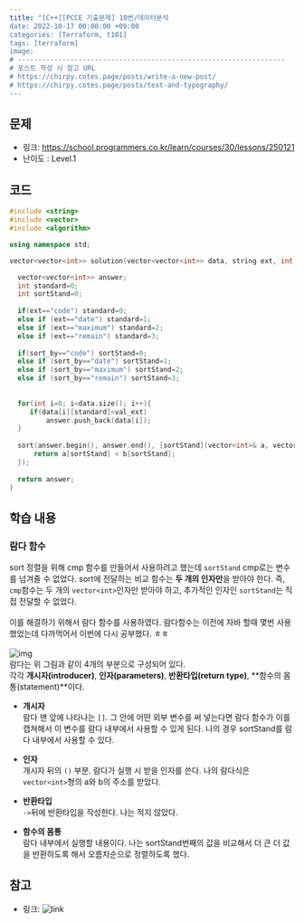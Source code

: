 ```yaml
---
title: "[C++][PCCE 기출문제] 10번/데이터분석
date: 2022-10-17 00:00:00 +09:00
categories: [Terraform, t101]
tags: [terraform]
image: 
# ------------------------------------------------------------------
# 포스트 작성 시 참고 URL
# https://chirpy.cotes.page/posts/write-a-new-post/
# https://chirpy.cotes.page/posts/text-and-typography/
---
```


## 문제

- 링크: https://school.programmers.co.kr/learn/courses/30/lessons/250121
- 난이도 : Level.1

## 코드
  ```c++
#include <string>
#include <vector>
#include <algorithm>

using namespace std;

vector<vector<int>> solution(vector<vector<int>> data, string ext, int val_ext, string sort_by) {

    vector<vector<int>> answer;
    int standard=0;
    int sortStand=0;
    
    if(ext=="code") standard=0;
    else if (ext=="date") standard=1;
    else if (ext=="maximum") standard=2;
    else if (ext=="remain") standard=3;
    
    if(sort_by=="code") sortStand=0;
    else if (sort_by=="date") sortStand=1;
    else if (sort_by=="maximum") sortStand=2;
    else if (sort_by=="remain") sortStand=3;
    
    
    for(int i=0; i<data.size(); i++){
       if(data[i][standard]<val_ext)
           answer.push_back(data[i]);
    }
    
    sort(answer.begin(), answer.end(), [sortStand](vector<int>& a, vector<int>& b) {
        return a[sortStand] < b[sortStand];
    });
    
    return answer;
}
  ```

## 학습 내용

### 람다 함수

  sort 정렬을 위해 cmp 함수를 만들어서 사용하려고 했는데 ```sortStand``` cmp로는 변수를 넘겨줄 수 없었다.
  sort에 전달하는 비교 함수는 **두 개의 인자만**을 받아야 한다. 즉, ```cmp```함수는 두 개의 ```vector<int>```인자만 받아야 하고,
  추가적인 인자인 ```sortStand```는 직접 전달할 수 없었다.
  <br><br>
  이를 해결하기 위해서 람다 함수를 사용하였다. 람다함수는 이전에 자바 할때 몇번 사용했었는데 다까먹어서 이번에 다시 공부했다. ㅎㅎ
  <br><br>
  ![img](https://modoocode.com/img/1152175050EB03B514EB55.webp)
  <br>
  람다는 위 그림과 같이 4개의 부분으로 구성되어 있다. <br>
  각각 **개시자(introducer)**, **인자(parameters)**, **반환타입(return type)**, **함수의 몸통(statement)**이다. <br>
  - **개시자** <br>
    람다 맨 앞에 나타나는 ```[]```. 그 안에 어떤 외부 변수를 써 넣는다면 람다 함수가 이를 캡쳐해서 이 변수를 람다 내부에서 사용할 수 있게 된다. 나의 경우 sortStand를 람다 내부에서 사용할 수 있다.

  - **인자** <br>
    개시자 뒤의 ```()``` 부분. 람다가 실행 시 받을 인자를 쓴다. 나의 람다식은 ```vector<int>```형의 a와 b의 주소를 받았다.

  - **반환타입** <br>
    ```->```뒤에 반환타입을 작성한다. 나는 적지 않았다.

  - **함수의 몸통** <br>
    람다 내부에서 실행할 내용이다. 나는 sortStand번째의 값을 비교해서 더 큰 더 값을 반환하도록 해서 오름차순으로 정렬하도록 했다. 


## 참고
- 링크: ![link](https://modoocode.com/196)



